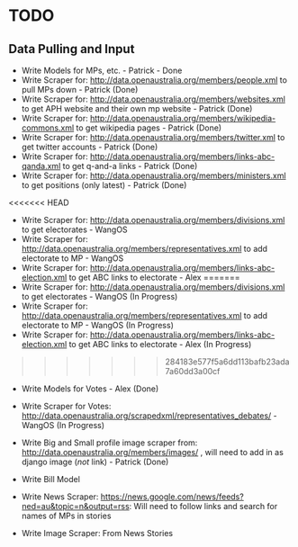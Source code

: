 TODO
====

## Data Pulling and Input ##

- Write Models for MPs, etc. - Patrick - Done
- Write Scraper for: http://data.openaustralia.org/members/people.xml to pull MPs down - Patrick (Done)
- Write Scraper for: http://data.openaustralia.org/members/websites.xml to get APH website and their own mp website - Patrick (Done)
- Write Scraper for: http://data.openaustralia.org/members/wikipedia-commons.xml to get wikipedia pages - Patrick (Done)
- Write Scraper for: http://data.openaustralia.org/members/twitter.xml to get twitter accounts - Patrick (Done)
- Write Scraper for: http://data.openaustralia.org/members/links-abc-qanda.xml to get q-and-a links - Patrick (Done)
- Write Scraper for: http://data.openaustralia.org/members/ministers.xml to get positions (only latest) - Patrick (Done)

<<<<<<< HEAD
- Write Scraper for: http://data.openaustralia.org/members/divisions.xml to get electorates - WangOS
- Write Scraper for: http://data.openaustralia.org/members/representatives.xml to add electorate to MP - WangOS
- Write Scraper for: http://data.openaustralia.org/members/links-abc-election.xml to get ABC links to electorate - Alex
=======
- Write Scraper for: http://data.openaustralia.org/members/divisions.xml to get electorates - WangOS (In Progress)
- Write Scraper for: http://data.openaustralia.org/members/representatives.xml to add electorate to MP - WangOS (In Progress)
- Write Scraper for: http://data.openaustralia.org/members/links-abc-election.xml to get ABC links to electorate - Alex (In Progress)
>>>>>>> 284183e577f5a6dd113bafb23ada7a60dd3a00cf


- Write Models for Votes - Alex (Done)
- Write Scraper for Votes: http://data.openaustralia.org/scrapedxml/representatives_debates/ - WangOS (In Progress)

- Write Big and Small profile image scraper from: http://data.openaustralia.org/members/images/ , will need to add in as django image (*not* link) - Patrick (Done)

- Write Bill Model

- Write News Scraper: https://news.google.com/news/feeds?ned=au&topic=n&output=rss: Will need to follow links and search for names of MPs in stories
- Write Image Scraper: From News Stories
